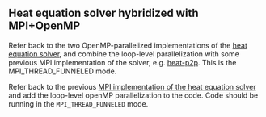## Heat equation solver hybridized with MPI+OpenMP

Refer back to the two OpenMP-parallelized implementations of the 
[heat equation solver](../../openmp/heat), and combine the loop-level 
parallelization with some previous MPI implementation of the solver, e.g. 
[heat-p2p](../../mpi/heat-p2p). This is the MPI_THREAD_FUNNELED mode.

Refer back to the previous [MPI implementation of the heat equation solver](../mpi-ip2p) and add the loop-level openMP parallelization to the code.  Code should be running in the `MPI_THREAD_FUNNELED` mode.
